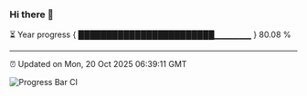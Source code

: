 ### Hi there 👋

⏳ Year progress { ████████████████████████▁▁▁▁▁▁ } 80.08 %

---

⏰ Updated on Mon, 20 Oct 2025 06:39:11 GMT

![Progress Bar CI](https://github.com/DhruviPatel157/GitHub-Actions-Demo/workflows/Progress%20Bar%20CI/badge.svg)
